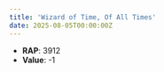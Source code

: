 ```yaml
---
title: 'Wizard of Time, Of All Times'
date: 2025-08-05T00:00:00Z
---
```

- **RAP**: 3912
- **Value**: -1
